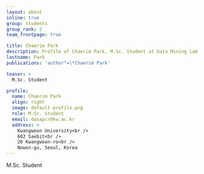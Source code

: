 ```yaml
---
layout: about
inline: true
group: students
group_rank: 2
team_frontpage: true

title: Chaerim Park
description: Profile of Chaerim Park, M.Sc. Student at Data Mining Lab.
lastname: Park
publications: 'author^=\*Chaerim Park'

teaser: >
  M.Sc. Student

profile:
  name: Chaerim Park
  align: right
  image: default-profile.png
  role: M.Sc. Student
  email: dasapcr@kw.ac.kr
  address: >
    Kwangwoon University<br />
    602 Saebit<br />
    20 Kwangwoon-ro<br />
    Nowon-gu, Seoul, Korea
---
```


M.Sc. Student
